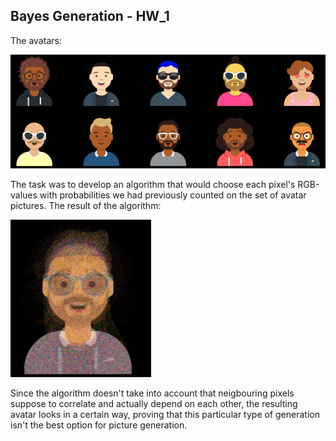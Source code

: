 ## Bayes Generation - HW_1

The avatars:
<p><img src="pics/avatars.png"></p>

The task was to develop an algorithm that would choose each pixel's RGB-values with probabilities we had previously counted on the set of avatar pictures. The result of the algorithm:

<p><img src="pics/result.png"></p>

Since the algorithm doesn't take into account that neigbouring pixels suppose to correlate and actually depend on each other, the resulting avatar looks in a certain way, proving that this particular type of generation isn't the best option for picture generation.
